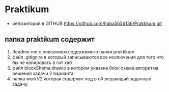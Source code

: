 # Praktikum
- репозиторий в GITHUB https://github.com/haba5656136/Praktikum.git

## папка praktikum содержит
1. Readme.md с описанием содержимого папки praktikum
2. файл .gitignire в который записываются все исключения для того что бы не копировать в гит хаб
3. файл blockShema.drawio в котором указана блок схема алгоритма решения задачи 2 варианта.
4. папка workV2 которая содержит код в с# решающий заданную задачу.  